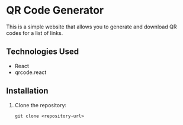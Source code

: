 # QR Code Generator

This is a simple website that allows you to generate and download QR codes for a list of links.

## Technologies Used

- React
- qrcode.react

## Installation

1. Clone the repository:

   ```shell
   git clone <repository-url>

